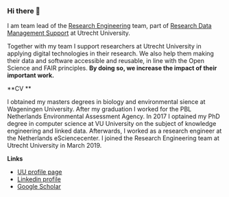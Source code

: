 ### Hi there 👋

I am team lead of the [Research Engineering](https://utrechtuniversity.github.io/research-engineering/) team,
part of [Research Data Management Support](https://www.uu.nl/en/research/research-data-management) at Utrecht University.

Together with my team I support researchers at Utrecht University in applying digital technologies in their research.
We also help them making their data and software accessible and reusable, in line with the Open Science and FAIR principles.
**By doing so, we increase the impact of their important work.**

**CV **

I obtained my masters degrees in biology and environmental sience at Wageningen University. After my graduation I worked for the PBL Netherlands Environmental Assessment Agency. In 2017 I optained my PhD degree in computer science at VU University on the subject of knowledge engineering and linked data. Afterwards, I worked as a research engineer at the Netherlands eSciencecenter. I joined the Research Engineering team at Utrecht University in March 2019.

**Links**
- [UU profile page](https://www.uu.nl/staff/MGdeVos)
- [Linkedin profile](https://www.linkedin.com/in/martine-de-vos-6525a710/)
- [Google Scholar](https://scholar.google.nl/citations?user=W1fYm-wAAAAJ&hl=en)
